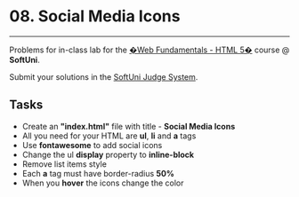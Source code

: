 # 08. Social Media Icons
------
Problems for in-class lab for the [�Web Fundamentals - HTML 5�](https://softuni.bg/trainings/2265/web-fundamentals-html5-january-2019/) course @ **SoftUni**.

Submit your solutions in the [SoftUni Judge System](https://judge.softuni.bg/Contests/1237/Position-and-Float).

## Tasks
* Create an **"index.html"** file with title - **Social Media Icons**
* All you need for your HTML are **ul**, **li** and **a** tags
* Use **fontawesome** to add social icons
* Change the ul **display** property to **inline-block**
* Remove list items style
* Each **a** tag must have border-radius **50%**
* When you **hover** the icons change the color